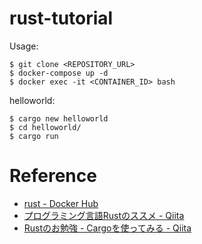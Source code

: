 # rust-tutorial

Usage:
```
$ git clone <REPOSITORY_URL>
$ docker-compose up -d
$ docker exec -it <CONTAINER_ID> bash
```

helloworld:
```
$ cargo new helloworld
$ cd helloworld/
$ cargo run
```

# Reference
- [rust - Docker Hub](https://registry.hub.docker.com/_/rust/)
- [ プログラミング言語Rustのススメ - Qiita](https://qiita.com/elipmoc101/items/3c8b6d8332a9019e578c)
- [Rustのお勉強 - Cargoを使ってみる - Qiita](https://qiita.com/toully/items/d394407daede97ebfc37)

